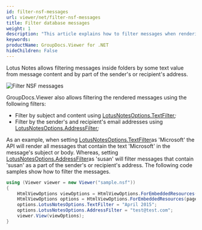 ```yaml
---
id: filter-nsf-messages
url: viewer/net/filter-nsf-messages
title: Filter database messages
weight: 1
description: "This article explains how to filter messages when rendering Lotus Notes Files with GroupDocs.Viewer within your .NET applications."
keywords: 
productName: GroupDocs.Viewer for .NET
hideChildren: False
---
```

 Lotus Notes allows filtering messages inside folders by some text value from message content and by part of the sender's or recipient's address.

![Filter NSF messages](/viewer/net/images/filter-nsf-messages/filter-nsf-messages.jpg)

GroupDocs.Viewer also allows filtering the rendered messages using the following filters:

* Filter by subject and content using [LotusNotesOptions.TextFilter](https://apireference.groupdocs.com/net/viewer/groupdocs.viewer.options/lotusnotesoptions/properties/textfilter)*;*
* Filter by the sender's and recipient's email addresses using [LotusNotesOptions.](https://apireference.groupdocs.com/net/viewer/groupdocs.viewer.options/lotusnotesoptions/properties/addressfilter)[AddressFilter](https://apireference.groupdocs.com/net/viewer/groupdocs.viewer.options/lotusnotesoptions/properties/addressfilter)*;*

As an example, when setting [LotusNotesOptions.TextFilter](https://apireference.groupdocs.com/net/viewer/groupdocs.viewer.options/lotusnotesoptions/properties/textfilter)as 'Microsoft'  the API will render all messages that contain the text 'Microsoft' in the message's subject or body. Whereas, setting [LotusNotesOptions.](https://apireference.groupdocs.com/net/viewer/groupdocs.viewer.options/lotusnotesoptions/properties/addressfilter)[AddressFilter](https://apireference.groupdocs.com/net/viewer/groupdocs.viewer.options/lotusnotesoptions/properties/addressfilter)as 'susan' will filter messages that contain 'susan' as a part of the sender's or recipient's address. The following code samples show how to filter the messages.

```csharp
using (Viewer viewer = new Viewer("sample.nsf"))
{
    HtmlViewOptions viewOptions = HtmlViewOptions.ForEmbeddedResources();
    HtmlViewOptions options = HtmlViewOptions.ForEmbeddedResources(pageFilePathFormat);
    options.LotusNotesOptions.TextFilter = "April 2015";
    options.LotusNotesOptions.AddressFilter = "test@test.com";
    viewer.View(viewOptions);
}
```

